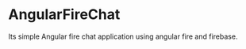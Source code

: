 AngularFireChat
===============

Its simple Angular fire chat application using angular fire and firebase.

